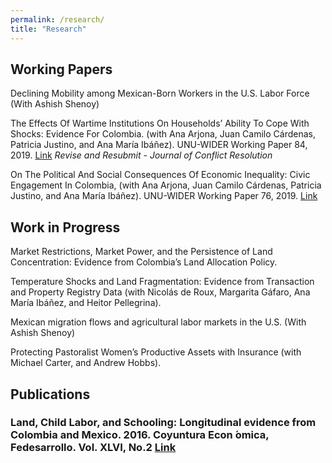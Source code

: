 ```yaml
---
permalink: /research/
title: "Research"
---
```


## Working Papers

Declining Mobility among Mexican-Born Workers in the U.S. Labor Force (With Ashish Shenoy)

The Effects Of Wartime Institutions On Households’ Ability To Cope With Shocks: Evidence For Colombia. (with Ana Arjona, Juan Camilo Cárdenas, Patricia Justino, and Ana María Ibáñez). UNU-WIDER Working Paper 84, 2019. [Link](https://www.wider.unu.edu/publication/effects-wartime-institutions-households’-ability-cope-shocks) *Revise and Resubmit - Journal of Conflict Resolution*

On The Political And Social Consequences Of Economic Inequality: Civic Engagement In Colombia, (with Ana Arjona, Juan Camilo Cárdenas, Patricia Justino, and Ana María Ibáñez). UNU-WIDER Working Paper 76, 2019. [Link](https://www.wider.unu.edu/publication/political-and-social-consequences-economic-inequality)

## Work in Progress

Market Restrictions, Market Power, and the Persistence of Land Concentration: Evidence from Colombia’s Land Allocation Policy.

Temperature Shocks and Land Fragmentation: Evidence from Transaction and Property Registry Data (with Nicolás de Roux, Margarita Gáfaro, Ana María Ibáñez, and Heitor Pellegrina).

Mexican migration flows and agricultural labor markets in the U.S. (With Ashish Shenoy)

Protecting Pastoralist Women’s Productive Assets with Insurance (with Michael Carter, and Andrew Hobbs).
 
## Publications

### Land, Child Labor, and Schooling: Longitudinal evidence from Colombia and Mexico. 2016. Coyuntura Econ ́omica, Fedesarrollo. Vol. XLVI, No.2 [Link](https://www.repository.fedesarrollo.org.co/bitstream/handle/11445/3461/Co_Eco_Diciembre_2016_Arteaga.pdf?sequence=1&isAllowed=y)


